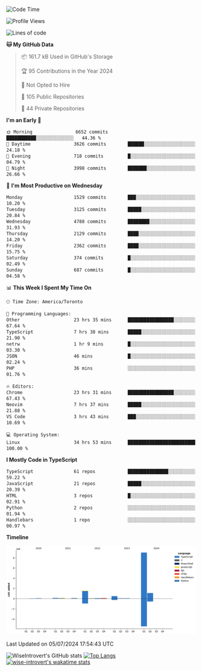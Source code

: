 <!--START_SECTION:waka-->
![Code Time](http://img.shields.io/badge/Code%20Time-1%2C853%20hrs%202%20mins-blue)

![Profile Views](http://img.shields.io/badge/Profile%20Views-0-blue)

![Lines of code](https://img.shields.io/badge/From%20Hello%20World%20I%27ve%20Written-12.9%20million%20lines%20of%20code-blue)

**🐱 My GitHub Data** 

> 📦 161.7 kB Used in GitHub's Storage 
 > 
> 🏆 95 Contributions in the Year 2024
 > 
> 🚫 Not Opted to Hire
 > 
> 📜 105 Public Repositories 
 > 
> 🔑 44 Private Repositories 
 > 
**I'm an Early 🐤** 

```text
🌞 Morning                6652 commits        ███████████░░░░░░░░░░░░░░   44.36 % 
🌆 Daytime                3626 commits        ██████░░░░░░░░░░░░░░░░░░░   24.18 % 
🌃 Evening                718 commits         █░░░░░░░░░░░░░░░░░░░░░░░░   04.79 % 
🌙 Night                  3998 commits        ███████░░░░░░░░░░░░░░░░░░   26.66 % 
```
📅 **I'm Most Productive on Wednesday** 

```text
Monday                   1529 commits        ███░░░░░░░░░░░░░░░░░░░░░░   10.20 % 
Tuesday                  3125 commits        █████░░░░░░░░░░░░░░░░░░░░   20.84 % 
Wednesday                4788 commits        ████████░░░░░░░░░░░░░░░░░   31.93 % 
Thursday                 2129 commits        ████░░░░░░░░░░░░░░░░░░░░░   14.20 % 
Friday                   2362 commits        ████░░░░░░░░░░░░░░░░░░░░░   15.75 % 
Saturday                 374 commits         █░░░░░░░░░░░░░░░░░░░░░░░░   02.49 % 
Sunday                   687 commits         █░░░░░░░░░░░░░░░░░░░░░░░░   04.58 % 
```


📊 **This Week I Spent My Time On** 

```text
🕑︎ Time Zone: America/Toronto

💬 Programming Languages: 
Other                    23 hrs 35 mins      █████████████████░░░░░░░░   67.64 % 
TypeScript               7 hrs 38 mins       █████░░░░░░░░░░░░░░░░░░░░   21.90 % 
netrw                    1 hr 9 mins         █░░░░░░░░░░░░░░░░░░░░░░░░   03.30 % 
JSON                     46 mins             █░░░░░░░░░░░░░░░░░░░░░░░░   02.24 % 
PHP                      36 mins             ░░░░░░░░░░░░░░░░░░░░░░░░░   01.76 % 

🔥 Editors: 
Chrome                   23 hrs 31 mins      █████████████████░░░░░░░░   67.43 % 
Neovim                   7 hrs 37 mins       █████░░░░░░░░░░░░░░░░░░░░   21.88 % 
VS Code                  3 hrs 43 mins       ███░░░░░░░░░░░░░░░░░░░░░░   10.69 % 

💻 Operating System: 
Linux                    34 hrs 53 mins      █████████████████████████   100.00 % 
```

**I Mostly Code in TypeScript** 

```text
TypeScript               61 repos            ███████████████░░░░░░░░░░   59.22 % 
JavaScript               21 repos            █████░░░░░░░░░░░░░░░░░░░░   20.39 % 
HTML                     3 repos             █░░░░░░░░░░░░░░░░░░░░░░░░   02.91 % 
Python                   2 repos             ░░░░░░░░░░░░░░░░░░░░░░░░░   01.94 % 
Handlebars               1 repo              ░░░░░░░░░░░░░░░░░░░░░░░░░   00.97 % 
```



**Timeline**

![Lines of Code chart](https://raw.githubusercontent.com/wise-introvert/wise-introvert/master/assets/bar_graph.png)


 Last Updated on 05/07/2024 17:54:43 UTC
<!--END_SECTION:waka-->

![WiseIntrovert's GitHub stats](https://github-readme-stats.vercel.app/api?username=wise-introvert&count_private=true&show_icons=true)
[![Top Langs](https://github-readme-stats.vercel.app/api/top-langs/?username=wise-introvert&langs_count=10)](https://github.com/anuraghazra/github-readme-stats)
[![wise-introvert's wakatime stats](https://github-readme-stats.vercel.app/api/wakatime?username=wiseintrovert)](https://github.com/anuraghazra/github-readme-stats)
